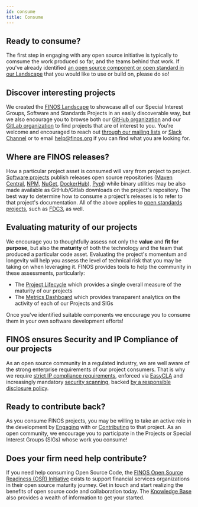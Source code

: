 ```yaml
---
id: consume
title: Consume
---
```


## Ready to consume?
The first step in engaging with any open source initiative is typically to comsume the work produced so far, and the teams behind that work. If you've already identified [an open source component or open standard in our Landscape](https://landscape.finos.org) that you would like to use or build on, please do so!

## Discover interesting projects
We created the [FINOS Landscape](https://landscape.finos.org) to showcase all of our Special Interest Groups, Software and Standards Projects in an easily discoverable way, but we also encourage you to browse both our [GitHub organization](https://github.com/finos) and our [GitLab organization](https://gitlab.com/finosfoundation/) to find projects that are of interest to you. You're welcome and encouraged to reach out [through our mailing lists](https://community.finos.org/docs/journey/engage#mailing-lists) or [Slack Channel](https://finos-lf.slack.com/messages/finos-community/) or to email [help@finos.org](mailto:help@finos.org) if you can find what you are looking for.

## Where are FINOS releases?
How a particular project asset is consumed will vary from project to project. [Software projects](https://community.finos.org/docs/governance/intro#open-source-software-projects) publish releases open source repositories ([Maven Central](https://search.maven.org/search?q=org.finos), [NPM](https://www.npmjs.com/search?q=finos), [NuGet](https://www.nuget.org/packages?q=finos), [DockerHub](https://hub.docker.com/u/finos)), [Pypi](https://pypi.org/user/finos/)) while binary utilities may be also made available as GitHub/Gitlab downloads on the project's repository. The best way to determine how to consume a project's releases is to refer to that project's documentation. All of the above applies to [open standards projects](/docs/governance/Standards-Projects/intro), such as [FDC3](https://fdc3.finos.org), as well. 

## Evaluating maturity of our projects 
We encourage you to thoughtfully assess not only the **value** and **fit for purpose**, but also the **maturity** of both the technology and the team that produced a particular code asset. Evaluating the project's momentum and longevity will help you assess the level of technical risk that you may be taking on when leveraging it. FINOS provides tools to help the community in these assessments, particularly:

- The [Project Lifecycle](/docs/governance/Software-Projects/project-lifecycle) which provides a single overall measure of the maturity of our projects
- The [Metrics Dashboard](https://metrics.finos.org) which provides transparent analytics on the activity of each of our Projects and SIGs

Once you've identified suitable components we encourage you to consume them in your own software development efforts! 

## FINOS ensures Security and IP Compliance of our projects
As an open source community in a regulated industry, we are well aware of the strong enterprise requirements of our project consumers. That is why we require [strict IP compliance requirements](https://community.finos.org/docs/governance/Software-Projects/contribution-compliance-requirements), enforced via [EasyCLA](https://community.finos.org/docs/governance/Software-Projects/easycla) and increasingly mandatory [security scanning](https://community.finos.org/docs/development-infrastructure/code-validation/whitesource), backed [by a responsible disclosure policy](https://community.finos.org/docs/governance/Software-Projects/cve-responsible-disclosure).

## Ready to contribute back?
As you consume FINOS projects, you may be willing to take an active role in the development by [Engaging](/docs/journey/engage) with or [Contributing](https://community.finos.org/docs/journey/participate/) to that project. As an open community, we encourage you to participate in the Projects or Special Interest Groups (SIGs) whose work you consume!

## Does your firm need help contribute?
If you need help consuming Open Source Code, the [FINOS Open Source Readiness (OSR) Initiative](https://www.finos.org/open-source-readiness) exists to support financial services organizations in their open source maturity journey. Get in touch and start realizing the benefits of open source code and collaboration today. The [Knowledge Base](https://www.finos.org/knowledge-base) also provides a wealth of information to get your started.
